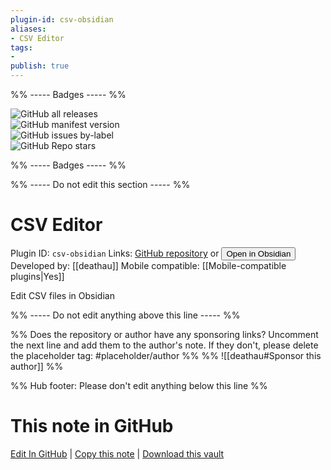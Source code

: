 ```yaml
---
plugin-id: csv-obsidian
aliases:
- CSV Editor
tags: 
- 
publish: true
---
```


%% ----- Badges ----- %%

![GitHub all releases](https://img.shields.io/github/downloads/deathau/csv-obsidian/total?color=573E7A&logo=github&style=for-the-badge)   
![GitHub manifest version](https://img.shields.io/github/manifest-json/v/deathau/csv-obsidian?color=573E7A&logo=github&style=for-the-badge)   
![GitHub issues by-label](https://img.shields.io/github/issues/deathau/csv-obsidian/help%20wanted?color=573E7A&logo=github&style=for-the-badge)   
![GitHub Repo stars](https://img.shields.io/github/stars/deathau/csv-obsidian?color=573E7A&logo=github&style=for-the-badge)

%% ----- Badges ----- %%

%% ----- Do not edit this section ----- %%

# CSV Editor

Plugin ID: `csv-obsidian`
Links: [GitHub repository](https://github.com/deathau/csv-obsidian) or [<button id=HH>Open in Obsidian</button>](obsidian://show-plugin?id=csv-obsidian)
Developed by: [[deathau]]
Mobile compatible: [[Mobile-compatible plugins|Yes]]

Edit CSV files in Obsidian

%% ----- Do not edit anything above this line ----- %% 

%% Does the repository or author have any sponsoring links? Uncomment the next line and add them to the author's note. If they don't, please delete the placeholder tag: #placeholder/author %%
%% ![[deathau#Sponsor this author]] %%

%% Hub footer: Please don't edit anything below this line %%

# This note in GitHub

<span class="git-footer">[Edit In GitHub](https://github.dev/obsidian-community/obsidian-hub/blob/main/02%20-%20Community%20Expansions/02.05%20All%20Community%20Expansions/Plugins/csv-obsidian.md "git-hub-edit-note") | [Copy this note](https://raw.githubusercontent.com/obsidian-community/obsidian-hub/main/02%20-%20Community%20Expansions/02.05%20All%20Community%20Expansions/Plugins/csv-obsidian.md "git-hub-copy-note") | [Download this vault](https://github.com/obsidian-community/obsidian-hub/archive/refs/heads/main.zip "git-hub-download-vault") </span>
